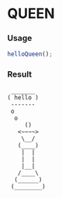 
QUEEN
===

### Usage

```js
helloQueen();
```

### Result

```
 _______
( hello )
 -------
 o
  o
     ()
   <~~~~>
    \__/
   (____)
    |  |
    |  |
    |__|
   /____\
  (______)
 (________)
```
    